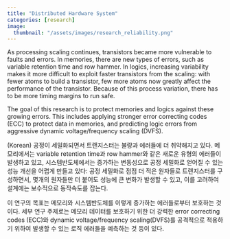 ```yaml
---
title: "Distributed Hardware System"
categories: [research]
image:
  thumbnail: "/assets/images/research_reliability.png"
---
```


As processing scaling continues, transistors became more vulnerable to faults and errors. In memories, there are new types of errors, such as variable retention time and row hammer. In logics, increasing variability makes it more difficult to exploit faster transistors from the scaling: with fewer atoms to build a transistor, few more atoms now greatly affect the performance of the transistor. Because of this process variation, there has to be more timing margins to run safe.

The goal of this research is to protect memories and logics against these growing errors. This includes applying stronger error correcting codes (ECC) to protect data in memories, and predicting logic errors from aggressive dynamic voltage/frequency scaling (DVFS).

(Korean) 공정이 세밀화되면서 트랜지스터는 불량과 에러들에 더 취약해지고 있다. 메모리에서는 variable retention time과 row hammer와 같은 새로운 유형의 에러들이 발생하고 있고, 시스템반도체에서는 증가하는 변동성으로 공정 세밀화로 얻어질 수 있는 성능 개선을 어렵게 만들고 있다: 공정 세밀화로 점점 더 적은 원자들로 트랜지스터를 구성하면서, 몇개의 원자들만 더 붙어도 성능에 큰 변화가 발생할 수 있고, 이를 고려하여 설계에는 보수적으로 동작속도를 잡는다.

이 연구의 목표는 메모리와 시스템반도체를 이렇게 증가하는 에러들로부터 보호하는 것이다. 세부 연구 주제로는 메모리 데이터를 보호하기 위한 더 강력한 error correcting codes (ECC)와 dynamic voltage/frequency scaling(DVFS)를 공격적으로 적용하기 위하여 발생할 수 있는 로직 에러들을 예측하는 것 등이 있다.
